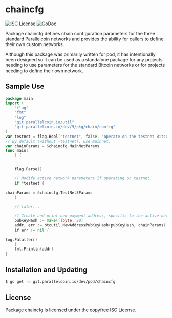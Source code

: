 # chaincfg

[![ISC License](http://img.shields.io/badge/license-ISC-blue.svg)](http://copyfree.org)
[![GoDoc](https://img.shields.io/badge/godoc-reference-blue.svg)](http://godoc.org/git.parallelcoin.io/dev/pod/chaincfg)

Package chaincfg defines chain configuration parameters for the three standard Parallelcoin networks and provides the ability for callers to define their own custom networks.

Although this package was primarily written for pod, it has intentionally been designed so it can be used as a standalone package for any projects needing to use parameters for the standard Bitcoin networks or for projects needing to define their own network.

## Sample Use

```Go
package main
import (
	"flag"
	"fmt"
	"log"
	"git.parallelcoin.io/util"
	"git.parallelcoin.io/dev/9/pkg/chain/config"
)
var testnet = flag.Bool("testnet", false, "operate on the testnet Bitcoin network")
// By default (without -testnet), use mainnet.
var chainParams = &chaincfg.MainNetParams
func main(
	) {


	flag.Parse()

	// Modify active network parameters if operating on testnet.
	if *testnet {
		
chainParams = &chaincfg.TestNet3Params
	}

	// later...

	// Create and print new payment address, specific to the active network.
	pubKeyHash := make([]byte, 20)
	addr, err := btcutil.NewAddressPubKeyHash(pubKeyHash, chainParams)
	if err != nil {
		
log.Fatal(err)
	}
	fmt.Println(addr)
}
```

## Installation and Updating

```bash
$ go get -u git.parallelcoin.io/dev/pod/chaincfg
```

## License

Package chaincfg is licensed under the [copyfree](http://copyfree.org) ISC
License.
